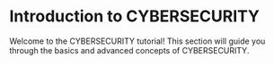 # Introduction to CYBERSECURITY

Welcome to the CYBERSECURITY tutorial! This section will guide you through the basics and advanced concepts of CYBERSECURITY.
